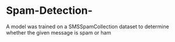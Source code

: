 # Spam-Detection-
A model was trained on a SMSSpamCollection dataset to determine whether the given message is spam or ham
